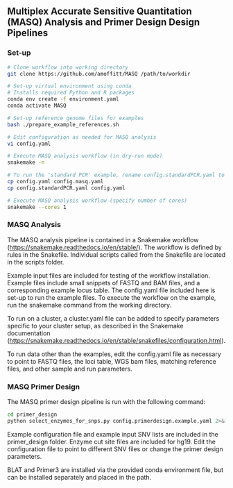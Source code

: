 ## Multiplex Accurate Sensitive Quantitation (MASQ) Analysis and Primer Design Design Pipelines


### Set-up
```bash
# Clone workflow into working directory
git clone https://github.com/amoffitt/MASQ /path/to/workdir

# Set-up virtual environment using conda
# Installs required Python and R packages
conda env create -f environment.yaml
conda activate MASQ

# Set-up reference genome files for examples
bash ./prepare_example_references.sh

# Edit configuration as needed for MASQ analysis
vi config.yaml

# Execute MASQ analysis workflow (in dry-run mode)
snakemake -n

# To run the 'standard PCR' example, rename config.standardPCR.yaml to config.yaml
cp config.yaml config.masq.yaml 
cp config.standardPCR.yaml config.yaml

# Execute MASQ analysis workflow (specify number of cores)
snakemake --cores 1
```

### MASQ Analysis
The MASQ analysis pipeline is contained in a Snakemake workflow (https://snakemake.readthedocs.io/en/stable/). The workflow is defined by rules in the Snakefile. Individual scripts called from the Snakefile are located in the scripts folder. 

Example input files are included for testing of the workflow installation. Example files include small snippets of FASTQ and BAM files, and a corresponding example locus table. The config.yaml file included here is set-up to run the example files. To execute the workflow on the example, run the snakemake command from the working directory. 

To run on a cluster, a cluster.yaml file can be added to specify parameters specific to your cluster setup, as described in the Snakemake documentation (https://snakemake.readthedocs.io/en/stable/snakefiles/configuration.html). 

To run data other than the examples, edit the config.yaml file as necessary to point to FASTQ files, the loci table, WGS bam files, matching reference files, and other sample and run parameters. 


### MASQ Primer Design
The MASQ primer design pipeline is run with the following command: 

```bash
cd primer_design
python select_enzymes_for_snps.py config.primerdesign.example.yaml 2>&1 | tee log.primerdesign.txt
```

Example configuration file and example input SNV lists are included in the primer\_design folder. Enzyme cut site files are included for hg19. Edit the configuration file to point to different SNV files or change the primer design parameters. 

BLAT and Primer3 are installed via the provided conda environment file, but can be installed separately and placed in the path. 
